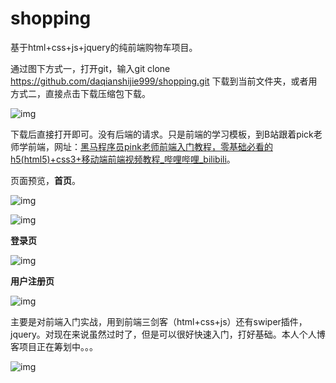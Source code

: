 # shopping
基于html+css+js+jquery的纯前端购物车项目。

通过图下方式一，打开git，输入git clone https://github.com/daqianshijie999/shopping.git  下载到当前文件夹，或者用方式二，直接点击下载压缩包下载。

![img](http://img.daqian.shop/shopping-README/%E5%B1%8F%E5%B9%95%E6%88%AA%E5%9B%BE%202022-01-21%20105503.png)

下载后直接打开即可。没有后端的请求。只是前端的学习模板，到B站跟着pick老师学前端，网址：[黑马程序员pink老师前端入门教程，零基础必看的h5(html5)+css3+移动端前端视频教程_哔哩哔哩_bilibili](https://www.bilibili.com/video/BV14J4114768?spm_id_from=333.999.0.0)。

页面预览，**首页**。

![img](http://img.daqian.shop/shopping-README/image-20220121105403637.png)

![img](http://img.daqian.shop/shopping-README/image-20220121110215016.png)

**登录页**

![img](http://img.daqian.shop/shopping-README/image-20220121110100717.png)

**用户注册页**

![img](http://img.daqian.shop/shopping-README/image-20220121110152307.png)

主要是对前端入门实战，用到前端三剑客（html+css+js）还有swiper插件，jquery。对现在来说虽然过时了，但是可以很好快速入门，打好基础。本人个人博客项目正在筹划中。。。

![img](http://img.daqian.shop/shopping-README/QQ%E5%9B%BE%E7%89%8720220121110800.gif)

